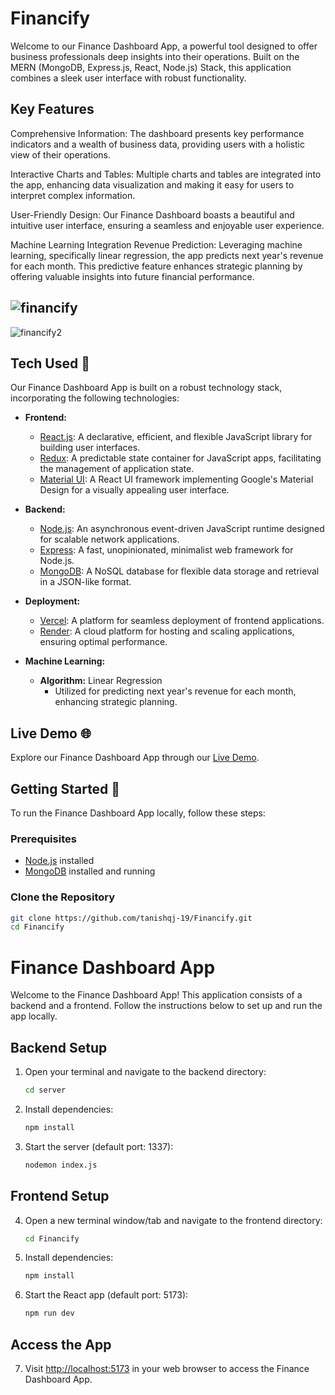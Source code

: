 # Financify


Welcome to our Finance Dashboard App, a powerful tool designed to offer business professionals deep insights into their operations. Built on the MERN (MongoDB, Express.js, React, Node.js) Stack, this application combines a sleek user interface with robust functionality.

## Key Features
Comprehensive Information: The dashboard presents key performance indicators and a wealth of business data, providing users with a holistic view of their operations.

Interactive Charts and Tables: Multiple charts and tables are integrated into the app, enhancing data visualization and making it easy for users to interpret complex information.

User-Friendly Design: Our Finance Dashboard boasts a beautiful and intuitive user interface, ensuring a seamless and enjoyable user experience.


Machine Learning Integration
Revenue Prediction: Leveraging machine learning, specifically linear regression, the app predicts next year's revenue for each month. This predictive feature enhances strategic planning by offering valuable insights into future financial performance.


## ![financify](https://github.com/tanishqj-19/Financify/assets/92851477/93836bc0-d757-4833-9151-99edc6fb721c)




![financify2](https://github.com/tanishqj-19/Financify/assets/92851477/9e9dcacb-6ae8-48c6-b5f9-7cc49e37d69e)



## Tech Used 🥇

Our Finance Dashboard App is built on a robust technology stack, incorporating the following technologies:

- **Frontend:**
  - [React.js](https://reactjs.org/): A declarative, efficient, and flexible JavaScript library for building user interfaces.
  - [Redux](https://redux.js.org/): A predictable state container for JavaScript apps, facilitating the management of application state.
  - [Material UI](https://material-ui.com/): A React UI framework implementing Google's Material Design for a visually appealing user interface.

- **Backend:**
  - [Node.js](https://nodejs.org/): An asynchronous event-driven JavaScript runtime designed for scalable network applications.
  - [Express](https://expressjs.com/): A fast, unopinionated, minimalist web framework for Node.js.
  - [MongoDB](https://www.mongodb.com/): A NoSQL database for flexible data storage and retrieval in a JSON-like format.

- **Deployment:**
  - [Vercel](https://vercel.com/): A platform for seamless deployment of frontend applications.
  - [Render](https://render.com/): A cloud platform for hosting and scaling applications, ensuring optimal performance.

- **Machine Learning:**
  - **Algorithm:** Linear Regression
    - Utilized for predicting next year's revenue for each month, enhancing strategic planning.

## Live Demo 🌐

Explore our Finance Dashboard App through our [Live Demo](https://financify-6rhnpivjr-tanishqj-19s-projects.vercel.app/).

## Getting Started 🚀

To run the Finance Dashboard App locally, follow these steps:

### Prerequisites

- [Node.js](https://nodejs.org/) installed
- [MongoDB](https://www.mongodb.com/try/download/community) installed and running

### Clone the Repository

```bash
git clone https://github.com/tanishqj-19/Financify.git
cd Financify
```

# Finance Dashboard App

Welcome to the Finance Dashboard App! This application consists of a backend and a frontend. Follow the instructions below to set up and run the app locally.

## Backend Setup

1. Open your terminal and navigate to the backend directory:

    ```bash
    cd server
    ```

2. Install dependencies:

    ```bash
    npm install
    ```

3. Start the server (default port: 1337):

    ```bash
    nodemon index.js
    ```

## Frontend Setup

4. Open a new terminal window/tab and navigate to the frontend directory:

    ```bash
    cd Financify
    ```

5. Install dependencies:

    ```bash
    npm install
    ```

6. Start the React app (default port: 5173):

    ```bash
    npm run dev
    ```

## Access the App

7. Visit [http://localhost:5173](http://localhost:5173) in your web browser to access the Finance Dashboard App.




